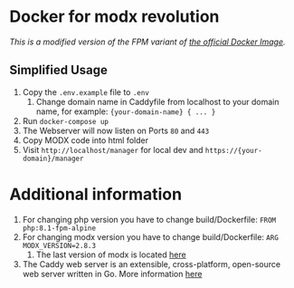 # Docker for modx revolution 

*This is a modified version of the FPM variant of [the official Docker Image](https://github.com/modxcms/docker-modx).*

## Simplified Usage
1. Copy the `.env.example` file to `.env`
   1. Change domain name in Caddyfile from localhost to your domain name, for example: ``{your-domain-name} { ... }``
2. Run `docker-compose up`
3. The Webserver will now listen on Ports `80` and `443`
4. Copy MODX code into html folder
5. Visit `http://localhost/manager` for local dev and `https://{your-domain}/manager`

# Additional information
1. For changing php version you have to change build/Dockerfile: ``FROM php:8.1-fpm-alpine``
2. For changing modx version you have to change build/Dockerfile: ``ARG MODX_VERSION=2.8.3``
   1. The last version of modx is located [here](https://modx.com/download)
3. The Caddy web server is an extensible, cross-platform, open-source web server written in Go. More information [here](https://caddyserver.com/)
